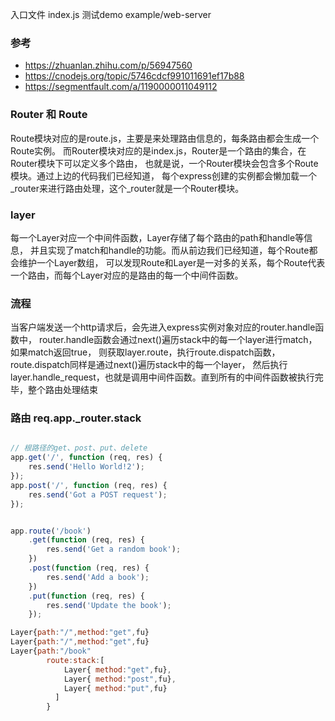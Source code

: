 入口文件 index.js
测试demo example/web-server

### 参考
* https://zhuanlan.zhihu.com/p/56947560
* https://cnodejs.org/topic/5746cdcf991011691ef17b88
* https://segmentfault.com/a/1190000011049112


### Router 和 Route
Route模块对应的是route.js，主要是来处理路由信息的，每条路由都会生成一个Route实例。
而Router模块对应的是index.js，Router是一个路由的集合，在Router模块下可以定义多个路由，
也就是说，一个Router模块会包含多个Route模块。通过上边的代码我们已经知道，
每个express创建的实例都会懒加载一个_router来进行路由处理，这个_router就是一个Router模块。

### layer
每一个Layer对应一个中间件函数，Layer存储了每个路由的path和handle等信息，
并且实现了match和handle的功能。而从前边我们已经知道，每个Route都会维护一个Layer数组，
可以发现Route和Layer是一对多的关系，每个Route代表一个路由，而每个Layer对应的是路由的每一个中间件函数。


### 流程
当客户端发送一个http请求后，会先进入express实例对象对应的router.handle函数中，
router.handle函数会通过next()遍历stack中的每一个layer进行match，如果match返回true，
则获取layer.route，执行route.dispatch函数，route.dispatch同样是通过next()遍历stack中的每一个layer，
然后执行layer.handle_request，也就是调用中间件函数。直到所有的中间件函数被执行完毕，整个路由处理结束




### 路由 req.app._router.stack
```javascript

// 根路径的get、post、put、delete
app.get('/', function (req, res) {
    res.send('Hello World!2');
});
app.post('/', function (req, res) {
    res.send('Got a POST request');
});


app.route('/book')
    .get(function (req, res) {
        res.send('Get a random book');
    })
    .post(function (req, res) {
        res.send('Add a book');
    })
    .put(function (req, res) {
        res.send('Update the book');
    });
```
```js
Layer{path:"/",method:"get",fu}
Layer{path:"/",method:"get",fu}
Layer{path:"/book"
        route:stack:[
            Layer{ method:"get",fu},
            Layer{ method:"post",fu},
            Layer{ method:"put",fu}
          ]
        }
```
